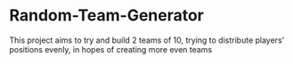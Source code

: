 # Random-Team-Generator
This project aims to try and build 2 teams of 10, trying to distribute players' positions evenly, in hopes of creating more even teams
